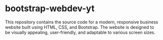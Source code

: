 # bootstrap-webdev-yt
This repository contains the source code for a modern, responsive business website built using HTML, CSS, and Bootstrap. The website is designed to be visually appealing, user-friendly, and adaptable to various screen sizes.
